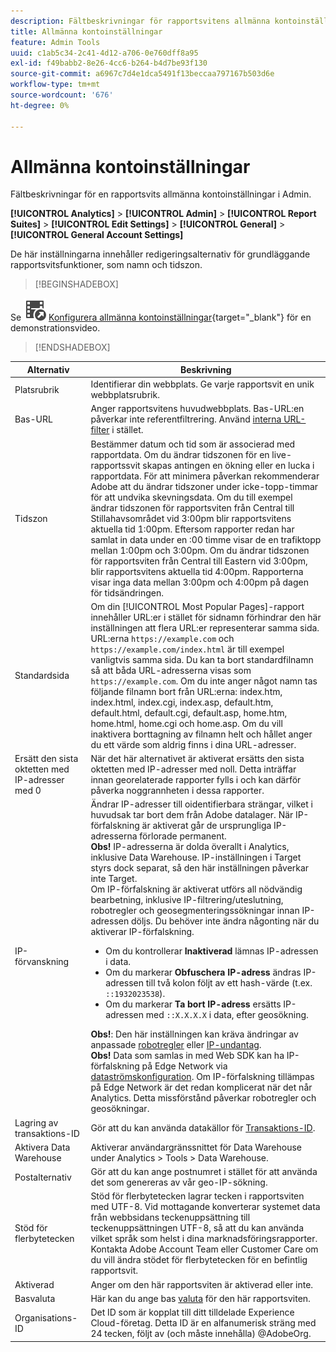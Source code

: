 ```yaml
---
description: Fältbeskrivningar för rapportsvitens allmänna kontoinställningar i Admin.
title: Allmänna kontoinställningar
feature: Admin Tools
uuid: c1ab5c34-2c41-4d12-a706-0e760dff8a95
exl-id: f49babb2-8e26-4cc6-b264-b4d7be93f130
source-git-commit: a6967c7d4e1dca5491f13beccaa797167b503d6e
workflow-type: tm+mt
source-wordcount: '676'
ht-degree: 0%

---
```


# Allmänna kontoinställningar

Fältbeskrivningar för en rapportsvits allmänna kontoinställningar i Admin.

**[!UICONTROL Analytics]** > **[!UICONTROL Admin]** > **[!UICONTROL Report Suites]** > **[!UICONTROL Edit Settings]** > **[!UICONTROL General]** > **[!UICONTROL General Account Settings]**

De här inställningarna innehåller redigeringsalternativ för grundläggande rapportsvitsfunktioner, som namn och tidszon.


>[!BEGINSHADEBOX]

Se ![VideoCheckedOut](/help/assets/icons/VideoCheckedOut.svg) [Konfigurera allmänna kontoinställningar](https://video.tv.adobe.com/v/332330/?quality=12&learn=on){target="_blank"} för en demonstrationsvideo.

>[!ENDSHADEBOX]

| Alternativ | Beskrivning |
|--- |--- |
| Platsrubrik | Identifierar din webbplats. Ge varje rapportsvit en unik webbplatsrubrik. |
| Bas-URL | Anger rapportsvitens huvudwebbplats. Bas-URL:en påverkar inte referentfiltrering. Använd [interna URL-filter](/help/admin/tools/manage-rs/edit-settings/general/internal-url-filter-admin.md) i stället. |
| Tidszon | Bestämmer datum och tid som är associerad med rapportdata.  Om du ändrar tidszonen för en live-rapportssvit skapas antingen en ökning eller en lucka i rapportdata. För att minimera påverkan rekommenderar Adobe att du ändrar tidszoner under icke-topp-timmar för att undvika skevningsdata.  Om du till exempel ändrar tidszonen för rapportsviten från Central till Stillahavsområdet vid 3:00pm blir rapportsvitens aktuella tid 1:00pm. Eftersom rapporter redan har samlat in data under en :00 timme visar de en trafiktopp mellan 1:00pm och 3:00pm.  Om du ändrar tidszonen för rapportsviten från Central till Eastern vid 3:00pm, blir rapportsvitens aktuella tid 4:00pm. Rapporterna visar inga data mellan 3:00pm och 4:00pm på dagen för tidsändringen. |
| Standardsida | Om din [!UICONTROL Most Popular Pages]-rapport innehåller URL:er i stället för sidnamn förhindrar den här inställningen att flera URL:er representerar samma sida. URL:erna `https://example.com` och `https://example.com/index.html` är till exempel vanligtvis samma sida. Du kan ta bort standardfilnamn så att båda URL-adresserna visas som `https://example.com`.  Om du inte anger något namn tas följande filnamn bort från URL:erna: index.htm, index.html, index.cgi, index.asp, default.htm, default.html, default.cgi, default.asp, home.htm, home.html, home.cgi och home.asp.  Om du vill inaktivera borttagning av filnamn helt och hållet anger du ett värde som aldrig finns i dina URL-adresser. |
| Ersätt den sista oktetten med IP-adresser med 0 | När det här alternativet är aktiverat ersätts den sista oktetten med IP-adresser med noll. Detta inträffar innan georelaterade rapporter fylls i och kan därför påverka noggrannheten i dessa rapporter. |
| IP-förvanskning | Ändrar IP-adresser till oidentifierbara strängar, vilket i huvudsak tar bort dem från Adobe datalager. När IP-förfalskning är aktiverat går de ursprungliga IP-adresserna förlorade permanent. <br> **Obs!** IP-adresserna är dolda överallt i Analytics, inklusive Data Warehouse. IP-inställningen i Target styrs dock separat, så den här inställningen påverkar inte Target.<br> Om IP-förfalskning är aktiverat utförs all nödvändig bearbetning, inklusive IP-filtrering/uteslutning, robotregler och geosegmenteringssökningar innan IP-adressen döljs. Du behöver inte ändra någonting när du aktiverar IP-förfalskning.<ul><li>Om du kontrollerar **Inaktiverad** lämnas IP-adressen i data.</li><li>Om du markerar **Obfuschera IP-adress** ändras IP-adressen till två kolon följt av ett hash-värde (t.ex. `::1932023538`).</li><li>Om du markerar **Ta bort IP-adress** ersätts IP-adressen med `::X.X.X.X` i data, efter geosökning.</li></ul>**Obs!**: Den här inställningen kan kräva ändringar av anpassade [robotregler](/help/admin/tools/manage-rs/edit-settings/general/bot-removal/bot-rules.md) eller [IP-undantag](/help/admin/tools/exclude-ip.md).<br> **Obs!** Data som samlas in med Web SDK kan ha IP-förfalskning på Edge Network via [dataströmskonfiguration](https://experienceleague.adobe.com/docs/experience-platform/datastreams/configure.html#@advanced-options). Om IP-förfalskning tillämpas på Edge Network är det redan komplicerat när det når Analytics. Detta missförstånd påverkar robotregler och geosökningar. |
| Lagring av transaktions-ID | Gör att du kan använda datakällor för [Transaktions-ID](/help/import/data-sources/transactionid.md). |
| Aktivera Data Warehouse | Aktiverar användargränssnittet för Data Warehouse under Analytics > Tools > Data Warehouse. |
| Postalternativ | Gör att du kan ange postnumret i stället för att använda det som genereras av vår geo-IP-sökning. |
| Stöd för flerbytetecken | Stöd för flerbytetecken lagrar tecken i rapportsviten med UTF-8. Vid mottagande konverterar systemet data från webbsidans teckenuppsättning till teckenuppsättningen UTF-8, så att du kan använda vilket språk som helst i dina marknadsföringsrapporter. Kontakta Adobe Account Team eller Customer Care om du vill ändra stödet för flerbytetecken för en befintlig rapportsvit. |
| Aktiverad | Anger om den här rapportsviten är aktiverad eller inte. |
| Basvaluta | Här kan du ange bas [valuta](/help/implement/vars/config-vars/currencycode.md) för den här rapportsviten. |
| Organisations-ID | Det ID som är kopplat till ditt tilldelade Experience Cloud-företag. Detta ID är en alfanumerisk sträng med 24 tecken, följt av (och måste innehålla) @AdobeOrg. |
